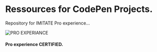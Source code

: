 # Ressources for CodePen Projects.

Repository for IMITATE Pro experience...


![PRO EXPERIANCE](https://production-email-assets.codepen.io/production/other/001/CodePen%20PRO%20Large.svg)
#### Pro experience CERTIFIED.
